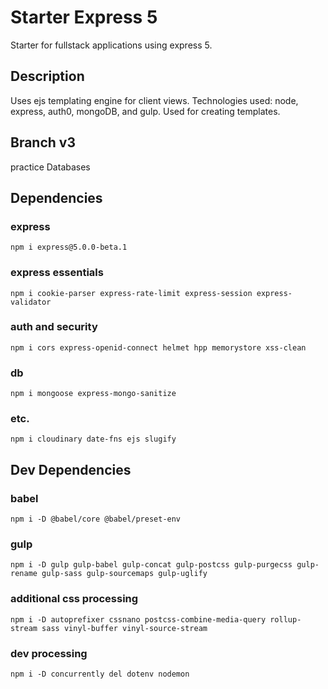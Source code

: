 # Starter Express 5
Starter for fullstack applications using express 5. 
## Description 
Uses ejs templating engine for client views. Technologies used: node, express, auth0, mongoDB, and gulp. Used for creating templates.

## Branch v3

practice Databases

##  Dependencies

### express

```
npm i express@5.0.0-beta.1
```
### express essentials
```
npm i cookie-parser express-rate-limit express-session express-validator
```
### auth and security
```
npm i cors express-openid-connect helmet hpp memorystore xss-clean
```
### db
```
npm i mongoose express-mongo-sanitize
```
### etc.
```
npm i cloudinary date-fns ejs slugify
```
## Dev Dependencies

### babel
```
npm i -D @babel/core @babel/preset-env
```
### gulp
```
npm i -D gulp gulp-babel gulp-concat gulp-postcss gulp-purgecss gulp-rename gulp-sass gulp-sourcemaps gulp-uglify
```
### additional css processing
```
npm i -D autoprefixer cssnano postcss-combine-media-query rollup-stream sass vinyl-buffer vinyl-source-stream
```
### dev processing
```
npm i -D concurrently del dotenv nodemon 
```

